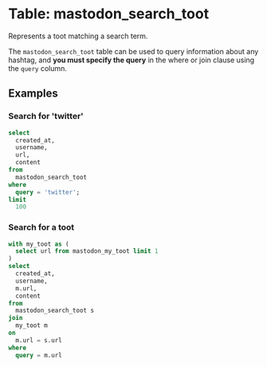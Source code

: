 # Table: mastodon_search_toot

Represents a toot matching a search term.

The `mastodon_search_toot` table can be used to query information about any hashtag, and **you must specify the query** in the where or join clause using the `query` column.

## Examples

### Search for 'twitter'

```sql
select
  created_at,
  username,
  url,
  content
from
  mastodon_search_toot
where
  query = 'twitter';
limit
  100
```

### Search for a toot

```sql
with my_toot as (
  select url from mastodon_my_toot limit 1
)
select
  created_at,
  username,
  m.url,
  content
from
  mastodon_search_toot s
join
  my_toot m
on
  m.url = s.url
where
  query = m.url
```
